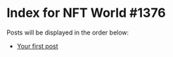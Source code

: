 # Index for NFT World #1376
Posts will be displayed in the order below:

- [Your first post](./001-first.md)

